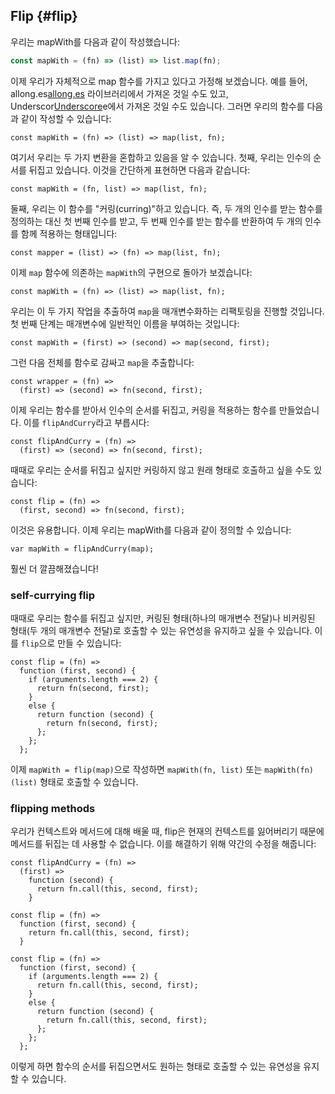 ## Flip {#flip}

우리는 mapWith를 다음과 같이 작성했습니다:

```js
const mapWith = (fn) => (list) => list.map(fn);
```

이제 우리가 자체적으로 map 함수를 가지고 있다고 가정해 보겠습니다. 예를 들어, allong.es[allong.es](https://github.com/raganwald/allong.es) 라이브러리에서 가져온 것일 수도 있고, Underscor[Underscore](http://underscorejs.org)e에서 가져온 것일 수도 있습니다. 그러면 우리의 함수를 다음과 같이 작성할 수 있습니다:

    const mapWith = (fn) => (list) => map(list, fn);

여기서 우리는 두 가지 변환을 혼합하고 있음을 알 수 있습니다. 첫째, 우리는 인수의 순서를 뒤집고 있습니다. 이것을 간단하게 표현하면 다음과 같습니다:

    const mapWith = (fn, list) => map(list, fn);

둘째, 우리는 이 함수를 "커링(curring)"하고 있습니다. 즉, 두 개의 인수를 받는 함수를 정의하는 대신 첫 번째 인수를 받고, 두 번째 인수를 받는 함수를 반환하여 두 개의 인수를 함께 적용하는 형태입니다:

    const mapper = (list) => (fn) => map(list, fn);

이제 `map` 함수에 의존하는 `mapWith`의 구현으로 돌아가 보겠습니다:

    const mapWith = (fn) => (list) => map(list, fn);
    
우리는 이 두 가지 작업을 추출하여 `map`을 매개변수화하는 리팩토링을 진행할 것입니다. 첫 번째 단계는 매개변수에 일반적인 이름을 부여하는 것입니다:

    const mapWith = (first) => (second) => map(second, first);

그런 다음 전체를 함수로 감싸고 `map`을 추출합니다:

    const wrapper = (fn) =>
      (first) => (second) => fn(second, first);

이제 우리는 함수를 받아서 인수의 순서를 뒤집고, 커링을 적용하는 함수를 만들었습니다. 이를 `flipAndCurry`라고 부릅시다:

    const flipAndCurry = (fn) =>
      (first) => (second) => fn(second, first);
      
때때로 우리는 순서를 뒤집고 싶지만 커링하지 않고 원래 형태로 호출하고 싶을 수도 있습니다:

    const flip = (fn) =>
      (first, second) => fn(second, first);

이것은 유용합니다. 이제 우리는 mapWith를 다음과 같이 정의할 수 있습니다:

    var mapWith = flipAndCurry(map);

훨씬 더 깔끔해졌습니다!

### self-currying flip

때때로 우리는 함수를 뒤집고 싶지만, 커링된 형태(하나의 매개변수 전달)나 비커링된 형태(두 개의 매개변수 전달)로 호출할 수 있는 유연성을 유지하고 싶을 수 있습니다. 이를 `flip`으로 만들 수 있습니다:


    const flip = (fn) =>
      function (first, second) {
        if (arguments.length === 2) {
          return fn(second, first);
        }
        else {
          return function (second) {
            return fn(second, first);
          };
        };
      };

이제 `mapWith = flip(map)`으로 작성하면 `mapWith(fn, list)` 또는 `mapWith(fn)(list)` 형태로 호출할 수 있습니다.


### flipping methods

우리가 컨텍스트와 메서드에 대해 배울 때, flip은 현재의 컨텍스트를 잃어버리기 때문에 메서드를 뒤집는 데 사용할 수 없습니다. 이를 해결하기 위해 약간의 수정을 해줍니다:

    const flipAndCurry = (fn) =>
      (first) =>
        function (second) {
          return fn.call(this, second, first);
        }

    const flip = (fn) =>
      function (first, second) {
        return fn.call(this, second, first);
      }

    const flip = (fn) =>
      function (first, second) {
        if (arguments.length === 2) {
          return fn.call(this, second, first);
        }
        else {
          return function (second) {
            return fn.call(this, second, first);
          };
        };
      };

이렇게 하면 함수의 순서를 뒤집으면서도 원하는 형태로 호출할 수 있는 유연성을 유지할 수 있습니다.

